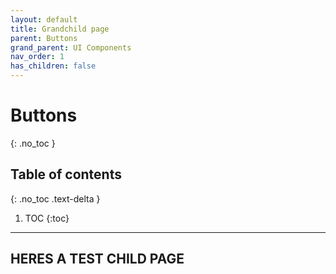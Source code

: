 ```yaml
---
layout: default
title: Grandchild page
parent: Buttons
grand_parent: UI Components
nav_order: 1
has_children: false
---
```


# Buttons
{: .no_toc }

## Table of contents
{: .no_toc .text-delta }

1. TOC
{:toc}

---

## HERES A TEST CHILD PAGE
